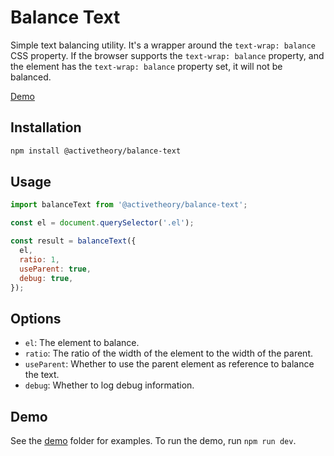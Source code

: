 # Balance Text

Simple text balancing utility. It's a wrapper around the `text-wrap: balance` CSS property.
If the browser supports the `text-wrap: balance` property, and the element has the `text-wrap: balance` property set, it will not be balanced.

[Demo](https://activetheory.github.io/balance-text/)

## Installation

```bash
npm install @activetheory/balance-text
```

## Usage

```js
import balanceText from '@activetheory/balance-text';

const el = document.querySelector('.el');

const result = balanceText({
  el,
  ratio: 1,
  useParent: true,
  debug: true,
});
```

## Options

- `el`: The element to balance.
- `ratio`: The ratio of the width of the element to the width of the parent.
- `useParent`: Whether to use the parent element as reference to balance the text.
- `debug`: Whether to log debug information.

## Demo

See the [demo](./demo) folder for examples.
To run the demo, run `npm run dev`.
